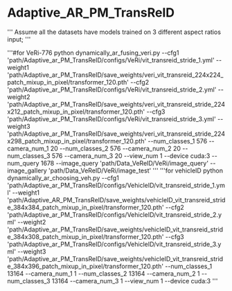 # Adaptive_AR_PM_TransReID
''' Assume all the datasets have models trained on 3 different aspect ratios input; '''


'''#for VeRi-776
python dynamically_ar_fusing_veri.py  --cfg1 'path/Adaptive_ar_PM_TransReID/configs/VeRi/vit_transreid_stride_1.yml' --weight1 'path/Adaptive_ar_PM_TransReID/save_weights/veri_vit_transreid_224x224_patch_mixup_in_pixel/transformer_120.pth' --cfg2 'path/Adaptive_ar_PM_TransReID/configs/VeRi/vit_transreid_stride_2.yml' --weight2 'path/Adaptive_ar_PM_TransReID/save_weights/veri_vit_transreid_stride_224x212_patch_mixup_in_pixel/transformer_120.pth' --cfg3 'path/Adaptive_ar_PM_TransReID/configs/VeRi/vit_transreid_stride_3.yml' --weight3 'path/Adaptive_ar_PM_TransReID/save_weights/veri_vit_transreid_stride_224x298_patch_mixup_in_pixel/transformer_120.pth' --num_classes_1 576 --camera_num_1 20 --num_classes_2 576 --camera_num_2 20 --num_classes_3 576 --camera_num_3 20 --view_num 1 --device cuda:3 --num_query 1678 --image_query  'path/Data_VeReID/VeRi/image_query' --image_gallery 'path/Data_VeReID/VeRi/image_test'
'''
'''for vehicleID
python dynamically_ar_choosing_veh.py  --cfg1 'path/Adaptive_ar_PM_TransReID/configs/VehicleID/vit_transreid_stride_1.yml' --weight1 'path/Adaptive_AR_PM_TransReID/save_weights/vehicleID_vit_transreid_stride_384x384_patch_mixup_in_pixel/transformer_120.pth' --cfg2 'path/Adaptive_ar_PM_TransReID/configs/VehicleID/vit_transreid_stride_2.yml' --weight2 'path/Adaptive_ar_PM_TransReID/save_weights/vehicleID_vit_transreid_stride_384x308_patch_mixup_in_pixel/transformer_120.pth' --cfg3 'path/Adaptive_ar_PM_TransReID/configs/VehicleID/vit_transreid_stride_3.yml' --weight3 'path/Adaptive_ar_PM_TransReID/save_weights/vehicleID_vit_transreid_stride_384x396_patch_mixup_in_pixel/transformer_120.pth' --num_classes_1 13164 --camera_num_1 1  --num_classes_2 13164 --camera_num_2 1 --num_classes_3 13164 --camera_num_3 1 --view_num 1 --device cuda:3
'''